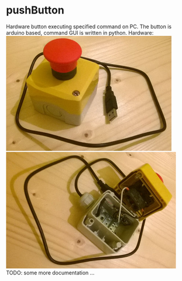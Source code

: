 # pushButton
Hardware button executing specified command on PC. The button is arduino based, command GUI is written in python.
Hardware:
![Hardware](/doc/hw.jpg)
![Guts](/doc/hw_inside.jpg)
TODO: some more documentation ...
